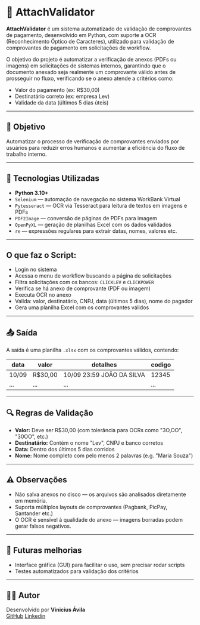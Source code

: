 
# 🧾 AttachValidator

**AttachValidator** é um sistema automatizado de validação de comprovantes de pagamento, desenvolvido em Python, com suporte a OCR (Reconhecimento Óptico de Caracteres), utilizado para validação de comprovantes de pagamento em solicitações de workflow.  

O objetivo do projeto é automatizar a verificação de anexos (PDFs ou imagens) em solicitações de sistemas internos, garantindo que o documento anexado seja realmente um comprovante válido antes de prosseguir no fluxo, verificando se o anexo atende a critérios como:

- Valor do pagamento (ex: R$30,00)
- Destinatário correto (ex: empresa Lev)
- Validade da data (últimos 5 dias úteis)

---

## 📌 Objetivo

Automatizar o processo de verificação de comprovantes enviados por usuários para reduzir erros humanos e aumentar a eficiência do fluxo de trabalho interno.

---

## 🚀 Tecnologias Utilizadas

- **Python 3.10+**
- `Selenium` — automação de navegação no sistema WorkBank Virtual  
- `Pytesseract` — OCR via Tesseract para leitura de textos em imagens e PDFs  
- `PDF2Image` — conversão de páginas de PDFs para imagem  
- `OpenPyXL` — geração de planilhas Excel com os dados validados  
- `re` — expressões regulares para extrair datas, nomes, valores etc.

---

## O que faz o Script:
   - Login no sistema
   - Acessa o menu de workflow buscando a página de solicitações
   - Filtra solicitações com os bancos: `CLICKLEV` e `CLICKPOWER`
   - Verifica se há anexo de comprovante (PDF ou imagem)
   - Executa OCR no anexo
   - Valida: valor, destinatário, CNPJ, data (últimos 5 dias), nome do pagador
   - Gera uma planilha Excel com os comprovantes válidos

---

## 📤 Saída

A saída é uma planilha `.xlsx` com os comprovantes válidos, contendo:

| data   | valor  | detalhes                               | codigo |
|--------|--------|----------------------------------------|--------|
| 10/09  | R$30,00| 10/09 23:59 JOÃO DA SILVA              | 12345  |
| ...    | ...    | ...                                    | ...    |

---

## 🔍 Regras de Validação

- **Valor:** Deve ser R$30,00 (com tolerância para OCRs como "3O,OO", "30OO", etc.)
- **Destinatário:** Contém o nome "Lev", CNPJ e banco corretos
- **Data:** Dentro dos últimos 5 dias corridos
- **Nome:** Nome completo com pelo menos 2 palavras (e.g. "Maria Souza")

---

## ⚠️ Observações

- Não salva anexos no disco — os arquivos são analisados diretamente em memória.
- Suporta múltiplos layouts de comprovantes (Pagbank, PicPay, Santander etc.)
- O OCR é sensível à qualidade do anexo — imagens borradas podem gerar falsos negativos.

---

## 📌 Futuras melhorias

- Interface gráfica (GUI) para facilitar o uso, sem precisar rodar scripts
- Testes automatizados para validação dos critérios

---

## 👨‍💻 Autor

Desenvolvido por **Vinicius Ávila**  
[GitHub](https://github.com/viniciusavila1)
[Linkedin](https://linkedin.com/in/vinicius-avila)